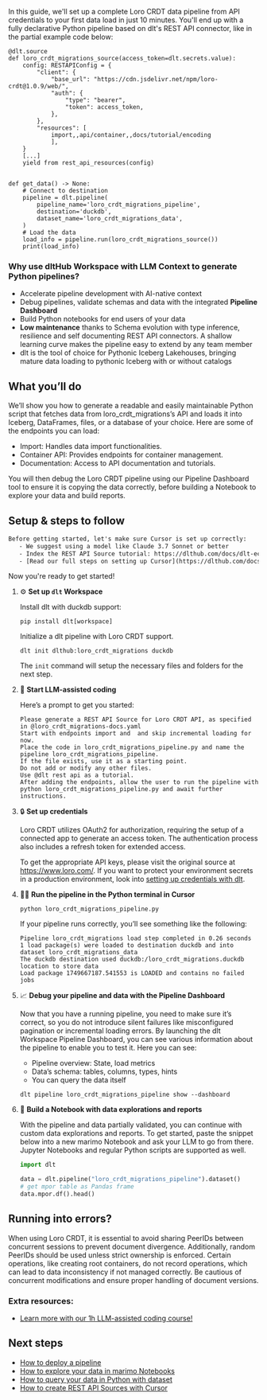 In this guide, we'll set up a complete Loro CRDT data pipeline from API credentials to your first data load in just 10 minutes. You'll end up with a fully declarative Python pipeline based on dlt's REST API connector, like in the partial example code below:

```python-outcome
@dlt.source
def loro_crdt_migrations_source(access_token=dlt.secrets.value):
    config: RESTAPIConfig = {
        "client": {
            "base_url": "https://cdn.jsdelivr.net/npm/loro-crdt@1.0.9/web/",
            "auth": {
                "type": "bearer",
                "token": access_token,
            },
        },
        "resources": [
            import,,api/container,,docs/tutorial/encoding
            ],
    }
    [...]
    yield from rest_api_resources(config)


def get_data() -> None:
    # Connect to destination
    pipeline = dlt.pipeline(
        pipeline_name='loro_crdt_migrations_pipeline',
        destination='duckdb',
        dataset_name='loro_crdt_migrations_data', 
    )
    # Load the data
    load_info = pipeline.run(loro_crdt_migrations_source())
    print(load_info) 
```

### Why use dltHub Workspace with LLM Context to generate Python pipelines?

- Accelerate pipeline development with AI-native context
- Debug pipelines, validate schemas and data with the integrated **Pipeline Dashboard**
- Build Python notebooks for end users of your data
- **Low maintenance** thanks to Schema evolution with type inference, resilience and self documenting REST API connectors. A shallow learning curve makes the pipeline easy to extend by any team member
- dlt is the tool of choice for Pythonic Iceberg Lakehouses, bringing mature data loading to pythonic Iceberg with or without catalogs

## What you’ll do

We’ll show you how to generate a readable and easily maintainable Python script that fetches data from loro_crdt_migrations’s API and loads it into Iceberg, DataFrames, files, or a database of your choice. Here are some of the endpoints you can load:

- Import: Handles data import functionalities.
- Container API: Provides endpoints for container management.
- Documentation: Access to API documentation and tutorials.

You will then debug the Loro CRDT pipeline using our Pipeline Dashboard tool to ensure it is copying the data correctly, before building a Notebook to explore your data and build reports.

## Setup & steps to follow

```default
Before getting started, let's make sure Cursor is set up correctly:
   - We suggest using a model like Claude 3.7 Sonnet or better
   - Index the REST API Source tutorial: https://dlthub.com/docs/dlt-ecosystem/verified-sources/rest_api/ and add it to context as **@dlt rest api**
   - [Read our full steps on setting up Cursor](https://dlthub.com/docs/dlt-ecosystem/llm-tooling/cursor-restapi#23-configuring-cursor-with-documentation)
```

Now you're ready to get started!

1. ⚙️ **Set up `dlt` Workspace**
    
    Install dlt with duckdb support:
    ```shell
    pip install dlt[workspace]
    ```

    Initialize a dlt pipeline with Loro CRDT support.
    ```shell
    dlt init dlthub:loro_crdt_migrations duckdb
    ```

    The `init` command will setup the necessary files and folders for the next step.
    
2. 🤠 **Start LLM-assisted coding**
    
    Here’s a prompt to get you started:
    
    ```prompt
    Please generate a REST API Source for Loro CRDT API, as specified in @loro_crdt_migrations-docs.yaml 
    Start with endpoints import and  and skip incremental loading for now. 
    Place the code in loro_crdt_migrations_pipeline.py and name the pipeline loro_crdt_migrations_pipeline. 
    If the file exists, use it as a starting point. 
    Do not add or modify any other files. 
    Use @dlt rest api as a tutorial. 
    After adding the endpoints, allow the user to run the pipeline with python loro_crdt_migrations_pipeline.py and await further instructions.
    ```

    
3. 🔒 **Set up credentials** 
    
    Loro CRDT utilizes OAuth2 for authorization, requiring the setup of a connected app to generate an access token. The authentication process also includes a refresh token for extended access.
    
    To get the appropriate API keys, please visit the original source at https://www.loro.com/.
    If you want to protect your environment secrets in a production environment, look into [setting up credentials with dlt](https://dlthub.com/docs/walkthroughs/add_credentials).
    
4. 🏃‍♀️ **Run the pipeline in the Python terminal in Cursor**
    
    ```shell
    python loro_crdt_migrations_pipeline.py
    ```
    
    If your pipeline runs correctly, you’ll see something like the following:
    
    ```shell
    Pipeline loro_crdt_migrations load step completed in 0.26 seconds
    1 load package(s) were loaded to destination duckdb and into dataset loro_crdt_migrations_data
    The duckdb destination used duckdb:/loro_crdt_migrations.duckdb location to store data
    Load package 1749667187.541553 is LOADED and contains no failed jobs
    ```
    
5. 📈 **Debug your pipeline and data with the Pipeline Dashboard**

    Now that you have a running pipeline, you need to make sure it’s correct, so you do not introduce silent failures like misconfigured pagination or incremental loading errors. By launching the dlt Workspace Pipeline Dashboard, you can see various information about the pipeline to enable you to test it. Here you can see:
    - Pipeline overview: State, load metrics
    - Data’s schema: tables, columns, types, hints
    - You can query the data itself
    
    ```shell
    dlt pipeline loro_crdt_migrations_pipeline show --dashboard
    ```
    
6. 🐍 **Build a Notebook with data explorations and reports**

    With the pipeline and data partially validated, you can continue with custom data explorations and reports. To get started, paste the snippet below into a new marimo Notebook and ask your LLM to go from there. Jupyter Notebooks and regular Python scripts are supported as well.

    
    ```python
    import dlt

   data = dlt.pipeline("loro_crdt_migrations_pipeline").dataset()
   # get mpor table as Pandas frame
   data.mpor.df().head()
    ```

## Running into errors?

When using Loro CRDT, it is essential to avoid sharing PeerIDs between concurrent sessions to prevent document divergence. Additionally, random PeerIDs should be used unless strict ownership is enforced. Certain operations, like creating root containers, do not record operations, which can lead to data inconsistency if not managed correctly. Be cautious of concurrent modifications and ensure proper handling of document versions.

### Extra resources:

- [Learn more with our 1h LLM-assisted coding course!](https://www.youtube.com/watch?v=GGid70rnJuM)

## Next steps

- [How to deploy a pipeline](https://dlthub.com/docs/walkthroughs/deploy-a-pipeline)
- [How to explore your data in marimo Notebooks](https://dlthub.com/docs/general-usage/dataset-access/marimo)
- [How to query your data in Python with dataset](https://dlthub.com/docs/general-usage/dataset-access/dataset)
- [How to create REST API Sources with Cursor](https://dlthub.com/docs/dlt-ecosystem/llm-tooling/cursor-restapi)